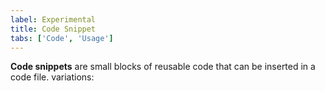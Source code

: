 ```yaml
---
label: Experimental
title: Code Snippet
tabs: ['Code', 'Usage']
---
```


<page-intro>**Code snippets** are small blocks of reusable code that can be inserted in a code file.
variations:</page-intro>

<component
    name="Experimental Code Snippet"
    component="code-snippet"
    variation="code-snippet"
    experimental="true"
    >
</component>
<component
    name="Experimental Inline Code Snippet"
    component="code-snippet"
    variation="code-snippet--inline"
    haslightversion="true"
    experimental="true"
    >
</component>
<component
    name="Multi Line Code Snippet"
    component="code-snippet"
    variation="code-snippet--multi"
    experimental="true"
    >
</component>
<component-docs component="code-snippet"></component-docs>
